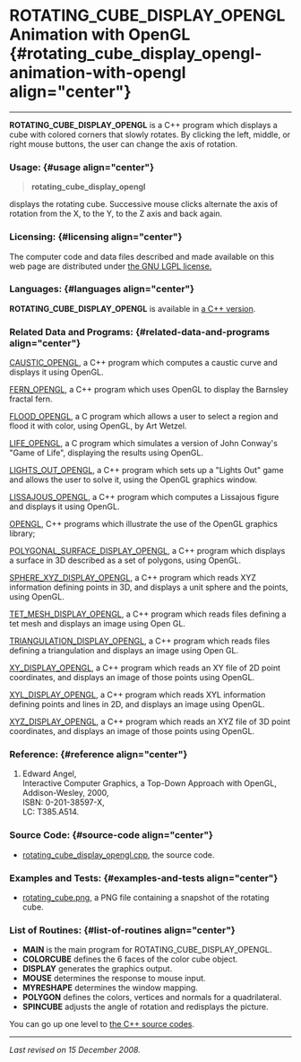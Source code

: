 ROTATING\_CUBE\_DISPLAY\_OPENGL\
Animation with OpenGL {#rotating_cube_display_opengl-animation-with-opengl align="center"}
================================

------------------------------------------------------------------------

**ROTATING\_CUBE\_DISPLAY\_OPENGL** is a C++ program which displays a
cube with colored corners that slowly rotates. By clicking the left,
middle, or right mouse buttons, the user can change the axis of
rotation.

### Usage: {#usage align="center"}

> **rotating\_cube\_display\_opengl**

displays the rotating cube. Successive mouse clicks alternate the axis
of rotation from the X, to the Y, to the Z axis and back again.

### Licensing: {#licensing align="center"}

The computer code and data files described and made available on this
web page are distributed under [the GNU LGPL
license.](../../txt/gnu_lgpl.txt)

### Languages: {#languages align="center"}

**ROTATING\_CUBE\_DISPLAY\_OPENGL** is available in [a C++
version](../../cpp_src/rotating_cube_display_opengl/rotating_cube_display_opengl.html).

### Related Data and Programs: {#related-data-and-programs align="center"}

[CAUSTIC\_OPENGL](../../cpp_src/caustic_opengl/caustic_opengl.html), a
C++ program which computes a caustic curve and displays it using OpenGL.

[FERN\_OPENGL](../../cpp_src/fern_opengl/fern_opengl.html), a C++
program which uses OpenGL to display the Barnsley fractal fern.

[FLOOD\_OPENGL](../../c_src/flood_opengl/flood_opengl.html), a C program
which allows a user to select a region and flood it with color, using
OpenGL, by Art Wetzel.

[LIFE\_OPENGL](../../c_src/life_opengl/life_opengl.html), a C program
which simulates a version of John Conway's "Game of Life", displaying
the results using OpenGL.

[LIGHTS\_OUT\_OPENGL](../../cpp_src/lights_out_opengl/lights_out_opengl.html),
a C++ program which sets up a "Lights Out" game and allows the user to
solve it, using the OpenGL graphics window.

[LISSAJOUS\_OPENGL](../../cpp_src/lissajous_opengl/lissajous_opengl.html),
a C++ program which computes a Lissajous figure and displays it using
OpenGL.

[OPENGL](../../cpp_src/opengl/opengl.html), C++ programs which
illustrate the use of the OpenGL graphics library;

[POLYGONAL\_SURFACE\_DISPLAY\_OPENGL](../../cpp_src/polygonal_surface_display_opengl/polygonal_surface_display_opengl.html),
a C++ program which displays a surface in 3D described as a set of
polygons, using OpenGL.

[SPHERE\_XYZ\_DISPLAY\_OPENGL](../../cpp_src/sphere_xyz_display_opengl/sphere_xyz_display_opengl.html),
a C++ program which reads XYZ information defining points in 3D, and
displays a unit sphere and the points, using OpenGL.

[TET\_MESH\_DISPLAY\_OPENGL](../../cpp_src/tet_mesh_display_opengl/tet_mesh_display_opengl.html),
a C++ program which reads files defining a tet mesh and displays an
image using Open GL.

[TRIANGULATION\_DISPLAY\_OPENGL](../../cpp_src/triangulation_display_opengl/triangulation_display_opengl.html),
a C++ program which reads files defining a triangulation and displays an
image using Open GL.

[XY\_DISPLAY\_OPENGL](../../cpp_src/xy_display_opengl/xy_display_opengl.html),
a C++ program which reads an XY file of 2D point coordinates, and
displays an image of those points using OpenGL.

[XYL\_DISPLAY\_OPENGL](../../cpp_src/xyl_display_opengl/xyl_display_opengl.html),
a C++ program which reads XYL information defining points and lines in
2D, and displays an image using OpenGL.

[XYZ\_DISPLAY\_OPENGL](../../cpp_src/xyz_display_opengl/xyz_display_opengl.html),
a C++ program which reads an XYZ file of 3D point coordinates, and
displays an image of those points using OpenGL.

### Reference: {#reference align="center"}

1.  Edward Angel,\
    Interactive Computer Graphics, a Top-Down Approach with OpenGL,\
    Addison-Wesley, 2000,\
    ISBN: 0-201-38597-X,\
    LC: T385.A514.

### Source Code: {#source-code align="center"}

-   [rotating\_cube\_display\_opengl.cpp](rotating_cube_display_opengl.cpp),
    the source code.

### Examples and Tests: {#examples-and-tests align="center"}

-   [rotating\_cube.png](rotating_cube.png), a PNG file containing a
    snapshot of the rotating cube.

### List of Routines: {#list-of-routines align="center"}

-   **MAIN** is the main program for ROTATING\_CUBE\_DISPLAY\_OPENGL.
-   **COLORCUBE** defines the 6 faces of the color cube object.
-   **DISPLAY** generates the graphics output.
-   **MOUSE** determines the response to mouse input.
-   **MYRESHAPE** determines the window mapping.
-   **POLYGON** defines the colors, vertices and normals for a
    quadrilateral.
-   **SPINCUBE** adjusts the angle of rotation and redisplays the
    picture.

You can go up one level to [the C++ source codes](../cpp_src.html).

------------------------------------------------------------------------

*Last revised on 15 December 2008.*
